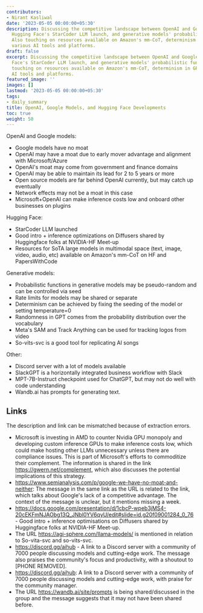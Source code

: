 ```yaml
---
contributors:
- Nirant Kasliwal
date: '2023-05-05 00:00:00+05:30'
description: Discussing the competitive landscape between OpenAI and Google models,
  Hugging Face's StarCoder LLM launch, and generative models' probabilistic functions.
  Also touching on resources available on Amazon's mm-CoT, determinism in GPT, and
  various AI tools and platforms.
draft: false
excerpt: Discussing the competitive landscape between OpenAI and Google models, Hugging
  Face's StarCoder LLM launch, and generative models' probabilistic functions. Also
  touching on resources available on Amazon's mm-CoT, determinism in GPT, and various
  AI tools and platforms.
featured_image: ''
images: []
lastmod: '2023-05-05 00:00:00+05:30'
tags:
- daily_summary
title: OpenAI, Google Models, and Hugging Face Developments
toc: true
weight: 50
---
```


OpenAI and Google models:
- Google models have no moat
- OpenAI may have a moat due to early mover advantage and alignment with Microsoft/Azure
- OpenAI's moat may come from government and finance domains
- OpenAI may be able to maintain its lead for 2 to 5 years or more
- Open source models are far behind OpenAI currently, but may catch up eventually
- Network effects may not be a moat in this case
- Microsoft+OpenAI can make inference costs low and onboard other businesses on plugins

Hugging Face:
- StarCoder LLM launched
- Good intro + inference optimizations on Diffusers shared by Huggingface folks at NVIDIA-HF Meet-up
- Resources for SoTA large models in multimodal space (text, image, video, audio, etc) available on Amazon's mm-CoT on HF and PapersWithCode

Generative models:
- Probabilistic functions in generative models may be pseudo-random and can be controlled via seed
- Rate limits for models may be shared or separate
- Determinism can be achieved by fixing the seeding of the model or setting temperature=0
- Randomness in GPT comes from the probability distribution over the vocabulary
- Meta's SAM and Track Anything can be used for tracking logos from video
- So-vits-svc is a good tool for replicating AI songs

Other:
- Discord server with a lot of models available
- SlackGPT is a horizontally integrated business workflow with Slack
- MPT-7B-Instruct checkpoint used for ChatGPT, but may not do well with code understanding
- Wandb.ai has prompts for generating text.

## Links
The description and link can be mismatched because of extraction errors.

- Microsoft is investing in AMD to counter Nvidia GPU monopoly and developing custom inference GPUs to make inference costs low, which could make hosting other LLMs unnecessary unless there are compliance issues. This is part of Microsoft's efforts to commoditize their complement. The information is shared in the link https://gwern.net/complement, which also discusses the potential implications of this strategy.
- https://www.semianalysis.com/p/google-we-have-no-moat-and-neither: The message in the same link as the URL is related to the link, which talks about Google's lack of a competitive advantage. The context of the message is unclear, but it mentions missing a week.
- https://docs.google.com/presentation/d/1cbcP-wpeb3jMS4-20cEKFmNJAObg13Q_JNbl0YV6qyU/edit#slide=id.g20f09001284_0_76 - Good intro + inference optimisations on Diffusers shared by Huggingface folks at NVIDIA-HF Meet-up.
- The URL https://agi-sphere.com/llama-models/ is mentioned in relation to So-vita-svc and so-vits-svc.
- https://discord.gg/aihub - A link to a Discord server with a community of 7000 people discussing models and cutting-edge work. The message also praises the community's focus and productivity, with a shoutout to [PHONE REMOVED].
- https://discord.gg/aihub: A link to a Discord server with a community of 7000 people discussing models and cutting-edge work, with praise for the community manager.
- The URL https://wandb.ai/site/prompts is being shared/discussed in the group and the message suggests that it may not have been shared before.